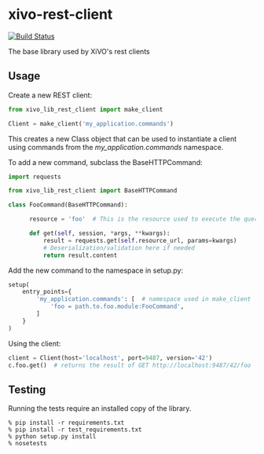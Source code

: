 xivo-rest-client
================

[![Build Status](https://travis-ci.org/xivo-pbx/xivo-lib-rest-client.svg?branch=master)](https://travis-ci.org/xivo-pbx/xivo-lib-rest-client)

The base library used by XiVO's rest clients


## Usage

Create a new REST client:

```python
from xivo_lib_rest_client import make_client

Client = make_client('my_application.commands')
```

This creates a new Class object that can be used to instantiate a client using
commands from the *my_application.commands* namespace.

To add a new command, subclass the BaseHTTPCommand:

```python
import requests

from xivo_lib_rest_client import BaseHTTPCommand

class FooCommand(BaseHTTPCommand):

      resource = 'foo'  # This is the resource used to execute the query

      def get(self, session, *args, **kwargs):
          result = requests.get(self.resource_url, params=kwargs)
          # Deserialization/validation here if needed
          return result.content
```

Add the new command to the namespace in setup.py:

```python
setup(
    entry_points={
        'my_application.commands': [  # namespace used in make_client
            'foo = path.to.foo.module:FooCommand',
        ]
    }
)
```

Using the client:

```python
client = Client(host='localhost', port=9487, version='42')
c.foo.get()  # returns the result of GET http://localhost:9487/42/foo
```

## Testing

Running the tests require an installed copy of the library.

```
% pip install -r requirements.txt
% pip install -r test_requirements.txt
% python setup.py install
% nosetests
```
